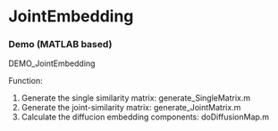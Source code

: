 # JointEmbedding

### Demo (MATLAB based)
DEMO_JointEmbedding

Function:
  1. Generate the single similarity matrix: generate_SingleMatrix.m
  2. Generate the joint-similarity matrix: generate_JointMatrix.m
  3. Calculate the diffucion embedding components: doDiffusionMap.m
